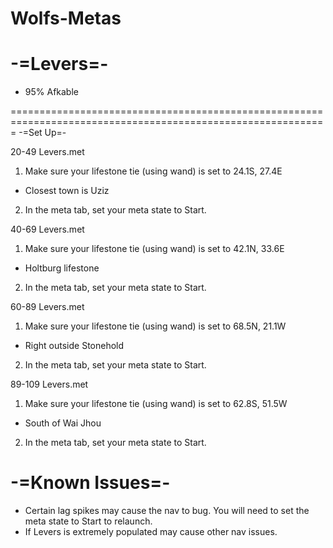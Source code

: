 # Wolfs-Metas

# -=Levers=-
- 95% Afkable

=============================================================================================================
-=Set Up=-

20-49 Levers.met

1. Make sure your lifestone tie (using wand) is set to 24.1S, 27.4E
- Closest town is Uziz
2. In the meta tab, set your meta state to Start.

40-69 Levers.met
1. Make sure your lifestone tie (using wand) is set to 42.1N, 33.6E
- Holtburg lifestone
2. In the meta tab, set your meta state to Start.

60-89 Levers.met
1. Make sure your lifestone tie (using wand) is set to 68.5N, 21.1W
- Right outside Stonehold
2. In the meta tab, set your meta state to Start.

89-109 Levers.met
1. Make sure your lifestone tie (using wand) is set to 62.8S, 51.5W
- South of Wai Jhou
2. In the meta tab, set your meta state to Start.

# -=Known Issues=-

- Certain lag spikes may cause the nav to bug. You will need to set the meta state to Start to relaunch.
- If Levers is extremely populated may cause other nav issues.
